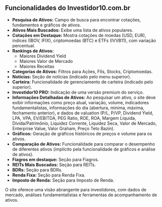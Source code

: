## Funcionalidades do Investidor10.com.br

- **Pesquisa de Ativos:** Campo de busca para encontrar cotações, fundamentos e gráficos de ativos.
- **Ativos Mais Buscados:** Exibe uma lista de ativos populares.
- **Cotações em Destaque:** Mostra cotações de moedas (USD, EUR), índices (IBOV, IFIX), criptomoedas (BTC) e ETFs (IVVB11), com variação percentual.
- **Rankings de Ativos:**
    - Maiores Dividend Yield
    - Maiores Valor de Mercado
    - Maiores Receitas
- **Categorias de Ativos:** Filtros para Ações, FIIs, Stocks, Criptomoedas.
- **Notícias:** Seção de notícias (indicado pelo menu superior).
- **Carteira:** Funcionalidade de gerenciamento de carteira (indicado pelo superior).
- **Investidor10 PRO:** Indicação de uma versão premium do serviço.
- **Informações Detalhadas de Ativos:** Ao pesquisar um ativo, o site deve exibir informações como preço atual, variação, volume, indicadores fundamentalistas, informações do dia (abertura, mínima, máxima, fechamento anterior), e dados de valuation (P/L, P/VP, Dividend Yield, LPA, VPA, EV/EBITDA, PEG Ratio, ROE, ROA, Margem Líquida, Dívida/Patrimônio, Liquidez Corrente, Liquidez Seca, Valor de Mercado, Enterprise Value, Valor Graham, Preço Teto Bazin).
- **Gráficos:** Geração de gráficos históricos de preços e volume para os ativos.
- **Comparação de Ativos:** Funcionalidade para comparar o desempenho de diferentes ativos (implícito pela funcionalidade de gráficos e análise de ativos).
- **Fiagros em destaque:** Seção para Fiagros.
- **REITs Mais Buscados:** Seção para REITs.
- **BDRs:** Seção para BDRs.
- **Renda Fixa:** Seção para Renda Fixa.
- **Imposto de Renda:** Seção para Imposto de Renda.

O site oferece uma visão abrangente para investidores, com dados de mercado, análises fundamentalistas e ferramentas de acompanhamento de ativos.

